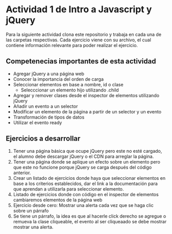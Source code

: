 # Actividad 1 de Intro a Javascript y jQuery

Para la siguiente actividad clona este repositorio y trabaja en cada una de las carpetas respectivas.
Cada ejercicio viene con su archivo, el cual contiene información relevante para poder realizar el ejercicio.

## Competenecias importantes de esta actividad

- Agregar jQuery a una página web
- Conocer la importancia del orden de carga
- Seleccionar elementos en base a nombre, id o clase
  - Selecccionar un elemento hijo utilizando .child
- Agregar y remover clases desde el inspector de elementos utilizando jQuery
- Añadir un evento a un selector
- Modificar un elemento de la página a partir de un selector y un evento
- Transformación de tipos de datos
- Utilizar el evento ready

## Ejercicios a desarrollar

1. Tener una página básica que ocupe jQuery pero este no esté cargado, el alumno
debe descargar jQuery o el CDN para arreglar la página.
2. Tener una página donde se aplique un efecto sobre un elemento pero que este
no funcione porque jQuery se carga después del código anterior.
3. Crear un listado de ejercicios donde haya que seleccionar elementos en base
a los criterios establecidos, dar el link a la documentación para que aprendan
a utilizarla para seleccionar elemento.
4. Listado de ejercicios donde con código en el inspector de elementos
cambiaremos elementos de la página web
5. Ejercicio desde cero: Mostrar una alerta cada vez que se haga clic sobre un párrafo
6. Se tiene un párrafo, la idea es que al hacerle click derecho se agregue o remueva la clase cliqueable, el evento al ser cliqueaado se debe mostrar mostrar una alerta.

